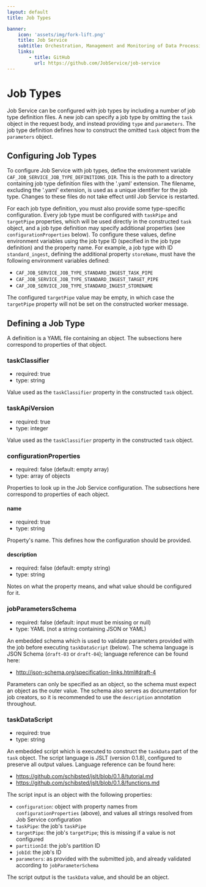```yaml
---
layout: default
title: Job Types

banner:
    icon: 'assets/img/fork-lift.png'
    title: Job Service
    subtitle: Orchestration, Management and Monitoring of Data Processing
    links:
        - title: GitHub
          url: https://github.com/JobService/job-service
---
```


# Job Types

Job Service can be configured with job types by including a number of job type definition files.  A new job can specify a job type by omitting the `task` object in the request body, and instead providing `type` and `parameters`.  The job type definition defines how to construct the omitted `task` object from the `parameters` object.

## Configuring Job Types

To configure Job Service with job types, define the environment variable `CAF_JOB_SERVICE_JOB_TYPE_DEFINITIONS_DIR`.  This is the path to a directory containing job type definition files with the '.yaml' extension.  The filename, excluding the '.yaml' extension, is used as a unique identifier for the job type.  Changes to these files do not take effect until Job Service is restarted.

For each job type definition, you must also provide some type-specific configuration.  Every job type must be configured with `taskPipe` and `targetPipe` properties, which will be used directly in the constructed `task` object, and a job type definition may specify additional properties (see `configurationProperties` below).  To configure these values, define environment variables using the job type ID (specified in the job type definition) and the property name.  For example, a job type with ID `standard_ingest`, defining the additional property `storeName`, must have the following environment variables defined:
 
 - `CAF_JOB_SERVICE_JOB_TYPE_STANDARD_INGEST_TASK_PIPE`
 - `CAF_JOB_SERVICE_JOB_TYPE_STANDARD_INGEST_TARGET_PIPE`
 - `CAF_JOB_SERVICE_JOB_TYPE_STANDARD_INGEST_STORENAME`
 
The configured `targetPipe` value may be empty, in which case the `targetPipe` property will not be set on the constructed worker message.

## Defining a Job Type

A definition is a YAML file containing an object.  The subsections here correspond to properties of that object.

### taskClassifier

- required: true
- type: string

Value used as the `taskClassifier` property in the constructed `task` object.

### taskApiVersion

- required: true
- type: integer

Value used as the `taskClassifier` property in the constructed `task` object.

### configurationProperties

- required: false (default: empty array)
- type: array of objects

Properties to look up in the Job Service configuration.  The subsections here correspond to properties of each object.

#### name

- required: true
- type: string

Property's name.  This defines how the configuration should be provided.

#### description

- required: false (default: empty string)
- type: string

Notes on what the property means, and what value should be configured for it.

### jobParametersSchema

- required: false (default: input must be missing or null)
- type: YAML (not a string containing JSON or YAML)

An embedded schema which is used to validate parameters provided with the job before executing `taskDataScript` (below).  The schema language is JSON Schema (`draft-03` or `draft-04`); language reference can be found here:

- <http://json-schema.org/specification-links.html#draft-4>

Parameters can only be specified as an object, so the schema must expect an object as the outer value.  The schema also serves as documentation for job creators, so it is recommended to use the `description` annotation throughout.

### taskDataScript

- required: true
- type: string

An embedded script which is executed to construct the `taskData` part of the `task` object.  The script language is JSLT (version 0.1.8), configured to preserve all output values.  Language reference can be found here:

- <https://github.com/schibsted/jslt/blob/0.1.8/tutorial.md>
- <https://github.com/schibsted/jslt/blob/0.1.8/functions.md>

The script input is an object with the following properties:

- `configuration`: object with property names from `configurationProperties` (above), and values all strings resolved from Job Service configuration
- `taskPipe`: the job's `taskPipe`
- `targetPipe`: the job's `targetPipe`; this is missing if a value is not configured
- `partitionId`: the job's partition ID
- `jobId`: the job's ID
- `parameters`: as provided with the submitted job, and already validated according to `jobParameterSchema`

The script output is the `taskData` value, and should be an object.

